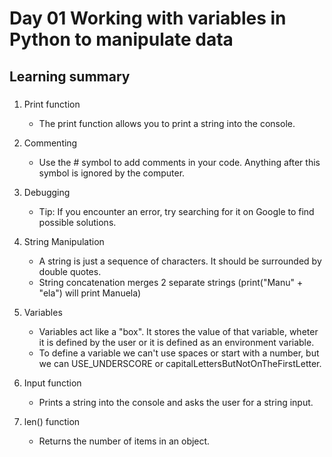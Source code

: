 # **Day 01 Working with variables in Python to manipulate data**

## Learning summary

###
1. Print function

    - The print function allows you to print a string into the console.

2. Commenting

    - Use the # symbol to add comments in your code. Anything after this symbol is ignored by the computer.

3. Debugging

    - Tip: If you encounter an error, try searching for it on Google to find possible solutions.

4. String Manipulation

   - A string is just a sequence of characters. It should be surrounded by double quotes.
   - String concatenation merges 2 separate strings (print("Manu" + "ela") will print Manuela)

5. Variables

    - Variables act like a "box". It stores the value of that variable, wheter it is defined by the user or it is defined as an environment variable.
    - To define a variable we can't use spaces or start with a number, but we can USE_UNDERSCORE or capitalLettersButNotOnTheFirstLetter.

6. Input function
    - Prints a string into the console and asks the user for a string input.

7. len() function

    - Returns the number of items in an object.
